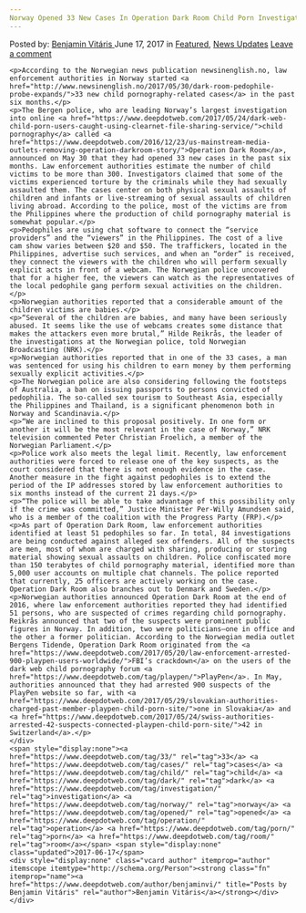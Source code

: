 ```yaml
---
Norway Opened 33 New Cases In Operation Dark Room Child Porn Investigation
---
```

<article class="post-listing post-20692 post type-post status-publish format-standard has-post-thumbnail hentry  tag-1099 tag-cases tag-child tag-dark tag-investigation tag-norway tag-opened tag-operation tag-porn tag-room">
    <div class="post-inner">
        <span>Posted by: <a href="https://www.deepdotweb.com/author/benjaminvi/" title="">Benjamin Vitáris </a></span>
    <span>June 17, 2017</span>
    <span>in <a href="https://www.deepdotweb.com/category/deepdot-news/" rel="category tag">Featured</a>, <a href="https://www.deepdotweb.com/category/news-updates/" rel="category tag">News Updates</a></span>
    <span><a href="https://www.deepdotweb.com/2017/06/17/norway-opened-33-new-cases-operation-dark-room-child-porn-investigation/#respond">Leave a comment</a></span>
    </p>
    <div class="clear"></div>
    
    <p>According to the Norwegian news publication newsinenglish.no, law enforcement authorities in Norway started <a href="http://www.newsinenglish.no/2017/05/30/dark-room-pedophile-probe-expands/">33 new child pornography-related cases</a> in the past six months.</p>
    <p>The Bergen police, who are leading Norway’s largest investigation into online <a href="https://www.deepdotweb.com/2017/05/24/dark-web-child-porn-users-caught-using-clearnet-file-sharing-service/">child pornography</a> called <a href="https://www.deepdotweb.com/2016/12/23/us-mainstream-media-outlets-removing-operation-darkroom-story/">Operation Dark Room</a>, announced on May 30 that they had opened 33 new cases in the past six months. Law enforcement authorities estimate the number of child victims to be more than 300. Investigators claimed that some of the victims experienced torture by the criminals while they had sexually assaulted them. The cases center on both physical sexual assaults of children and infants or live-streaming of sexual assaults of children living abroad. According to the police, most of the victims are from the Philippines where the production of child pornography material is somewhat popular.</p>
    <p>Pedophiles are using chat software to connect the “service providers” and the “viewers” in the Philippines. The cost of a live cam show varies between $20 and $50. The traffickers, located in the Philippines, advertise such services, and when an “order” is received, they connect the viewers with the children who will perform sexually explicit acts in front of a webcam. The Norwegian police uncovered that for a higher fee, the viewers can watch as the representatives of the local pedophile gang perform sexual activities on the children.</p>
    <p>Norwegian authorities reported that a considerable amount of the children victims are babies.</p>
    <p>“Several of the children are babies, and many have been seriously abused. It seems like the use of webcams creates some distance that makes the attackers even more brutal,” Hilde Reikrås, the leader of the investigations at the Norwegian police, told Norwegian Broadcasting (NRK).</p>
    <p>Norwegian authorities reported that in one of the 33 cases, a man was sentenced for using his children to earn money by them performing sexually explicit activities.</p>
    <p>The Norwegian police are also considering following the footsteps of Australia, a ban on issuing passports to persons convicted of pedophilia. The so-called sex tourism to Southeast Asia, especially the Philippines and Thailand, is a significant phenomenon both in Norway and Scandinavia.</p>
    <p>“We are inclined to this proposal positively. In one form or another it will be the most relevant in the case of Norway,” NRK television commented Peter Christian Froelich, a member of the Norwegian Parliament.</p>
    <p>Police work also meets the legal limit. Recently, law enforcement authorities were forced to release one of the key suspects, as the court considered that there is not enough evidence in the case. Another measure in the fight against pedophiles is to extend the period of the IP addresses stored by law enforcement authorities to six months instead of the current 21 days.</p>
    <p>“The police will be able to take advantage of this possibility only if the crime was committed,” Justice Minister Per-Willy Amundsen said, who is a member of the coalition with the Progress Party (FRP).</p>
    <p>As part of Operation Dark Room, law enforcement authorities identified at least 51 pedophiles so far. In total, 84 investigations are being conducted against alleged sex offenders. All of the suspects are men, most of whom are charged with sharing, producing or storing material showing sexual assaults on children. Police confiscated more than 150 terabytes of child pornography material, identified more than 5,000 user accounts on multiple chat channels. The police reported that currently, 25 officers are actively working on the case. Operation Dark Room also branches out to Denmark and Sweden.</p>
    <p>Norwegian authorities announced Operation Dark Room at the end of 2016, where law enforcement authorities reported they had identified 51 persons, who are suspected of crimes regarding child pornography. Reikrås announced that two of the suspects were prominent public figures in Norway. In addition, two were politicians—one in office and the other a former politician. According to the Norwegian media outlet Bergens Tidende, Operation Dark Room originated from the <a href="https://www.deepdotweb.com/2017/05/20/law-enforcement-arrested-900-playpen-users-worldwide/">FBI’s crackdown</a> on the users of the dark web child pornography forum <a href="https://www.deepdotweb.com/tag/playpen/">PlayPen</a>. In May, authorities announced that they had arrested 900 suspects of the PlayPen website so far, with <a href="https://www.deepdotweb.com/2017/05/29/slovakian-authorities-charged-past-member-playpen-child-porn-site/">one in Slovakia</a> and <a href="https://www.deepdotweb.com/2017/05/24/swiss-authorities-arrested-42-suspects-connected-playpen-child-porn-site/">42 in Switzerland</a>.</p>
    </div>
    <span style="display:none"><a href="https://www.deepdotweb.com/tag/33/" rel="tag">33</a> <a href="https://www.deepdotweb.com/tag/cases/" rel="tag">cases</a> <a href="https://www.deepdotweb.com/tag/child/" rel="tag">child</a> <a href="https://www.deepdotweb.com/tag/dark/" rel="tag">dark</a> <a href="https://www.deepdotweb.com/tag/investigation/" rel="tag">investigation</a> <a href="https://www.deepdotweb.com/tag/norway/" rel="tag">norway</a> <a href="https://www.deepdotweb.com/tag/opened/" rel="tag">opened</a> <a href="https://www.deepdotweb.com/tag/operation/" rel="tag">operation</a> <a href="https://www.deepdotweb.com/tag/porn/" rel="tag">porn</a> <a href="https://www.deepdotweb.com/tag/room/" rel="tag">room</a></span> <span style="display:none" class="updated">2017-06-17</span>
    <div style="display:none" class="vcard author" itemprop="author" itemscope itemtype="http://schema.org/Person"><strong class="fn" itemprop="name"><a href="https://www.deepdotweb.com/author/benjaminvi/" title="Posts by Benjamin Vitáris" rel="author">Benjamin Vitáris</a></strong></div>
    </div>
</article>

